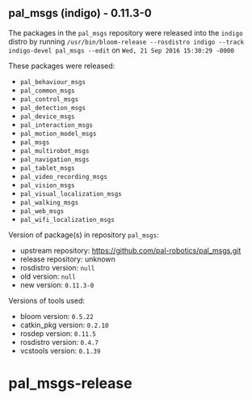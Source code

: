 ## pal_msgs (indigo) - 0.11.3-0

The packages in the `pal_msgs` repository were released into the `indigo` distro by running `/usr/bin/bloom-release --rosdistro indigo --track indigo-devel pal_msgs --edit` on `Wed, 21 Sep 2016 15:30:29 -0000`

These packages were released:
- `pal_behaviour_msgs`
- `pal_common_msgs`
- `pal_control_msgs`
- `pal_detection_msgs`
- `pal_device_msgs`
- `pal_interaction_msgs`
- `pal_motion_model_msgs`
- `pal_msgs`
- `pal_multirobot_msgs`
- `pal_navigation_msgs`
- `pal_tablet_msgs`
- `pal_video_recording_msgs`
- `pal_vision_msgs`
- `pal_visual_localization_msgs`
- `pal_walking_msgs`
- `pal_web_msgs`
- `pal_wifi_localization_msgs`

Version of package(s) in repository `pal_msgs`:

- upstream repository: https://github.com/pal-robotics/pal_msgs.git
- release repository: unknown
- rosdistro version: `null`
- old version: `null`
- new version: `0.11.3-0`

Versions of tools used:

- bloom version: `0.5.22`
- catkin_pkg version: `0.2.10`
- rosdep version: `0.11.5`
- rosdistro version: `0.4.7`
- vcstools version: `0.1.39`


# pal_msgs-release